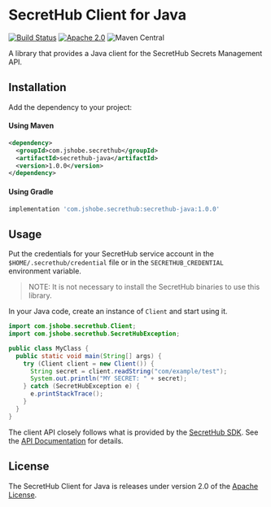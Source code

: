 # SecretHub Client for Java

[![Build Status](https://github.com/jasonshobe/secrethub-java/workflows/build/badge.svg)]()
[![Apache 2.0](https://img.shields.io/github/license/jasonshobe/secrethub-java)]()
![Maven Central](https://img.shields.io/maven-central/v/com.jshobe.secrethub/secrethub-java)

A library that provides a Java client for the SecretHub Secrets Management API.

## Installation

Add the dependency to your project:

#### Using Maven

```xml
<dependency>
  <groupId>com.jshobe.secrethub</groupId>
  <artifactId>secrethub-java</artifactId>
  <version>1.0.0</version>
</dependency>
```

#### Using Gradle

```groovy
implementation 'com.jshobe.secrethub:secrethub-java:1.0.0'
```

## Usage

Put the credentials for your SecretHub service account in the
`$HOME/.secrethub/credential` file or in the `SECRETHUB_CREDENTIAL`
environment variable.

> NOTE: It is not necessary to install the SecretHub binaries to use this
> library.

In your Java code, create an instance of `Client` and start using it.

```java
import com.jshobe.secrethub.Client;
import com.jshobe.secrethub.SecretHubException;

public class MyClass {
  public static void main(String[] args) {
    try (Client client = new Client()) {
      String secret = client.readString("com/example/test");
      System.out.println("MY SECRET: " + secret);
    } catch (SecretHubException e) {
      e.printStackTrace();
    }
  }
}
```

The client API closely follows what is provided by the
[SecretHub SDK](https://pkg.go.dev/github.com/secrethub/secrethub-go). See
the [API Documentation](https://jasonshobe.github.io/secrethub-java/) for
details.

## License

The SecretHub Client for Java is releases under version 2.0 of the
[Apache License](http://www.apache.org/licenses/LICENSE-2.0.txt).
